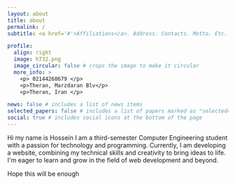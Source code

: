 ```yaml
---
layout: about
title: about
permalink: /
subtitle: <a href='#'>Affiliations</a>. Address. Contacts. Motto. Etc.

profile:
  align: right
  image: h732.png
  image_circular: false # crops the image to make it circular
  more_info: >
    <p> 02144268679 </p>
    <p>Theran, Marzdaran Blv</p>
    <p>Theran, Iran </p>

news: false # includes a list of news items
selected_papers: false # includes a list of papers marked as "selected={true}"
social: true # includes social icons at the bottom of the page
---
```


Hi my name is Hossein I am a third-semester Computer Engineering student with a passion for technology and programming. Currently, I am developing a website, combining my technical skills and creativity to bring ideas to life. I'm eager to learn and grow in the field of web development and beyond.

Hope this will be enough